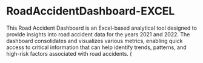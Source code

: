 # RoadAccidentDashboard-EXCEL
This Road Accident Dashboard is an Excel-based analytical tool designed to provide insights into road accident data for the years 2021 and 2022. The dashboard consolidates and visualizes various metrics, enabling quick access to critical information that can help identify trends, patterns, and high-risk factors associated with road accidents. ( 
